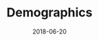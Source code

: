 ---
description: "Complete a sudoku puzzle without Javascript or server-side interaction."
gametype: "easy"
gameid: 1
date: 2018-06-20
draft: false
type: "dashboard"
title: Demographics
tags: ["politics"]
layout: "parallelplot"
states: [{'abbrev': 'CO', 'results': [80.18664480513993, 60.233711688601424, 49.60057862848459, 49.80378904485534, 27.931909194399353], 'color': '131,57,60'}, {'abbrev': 'IA', 'results': [48.69867518848646, 44.277385395937365, 47.22399383436438, 48.0067063379646, 81.49045974008592], 'color': '54,146,189'}, {'abbrev': 'MN', 'results': [40.33340813904825, 28.745300907494563, 44.436114829046716, 40.45023437789859, 40.646954485870104], 'color': '57,149,142'}, {'abbrev': 'NH', 'results': [55.064283749167785, 36.3866284894665, 47.05572605963664, 49.07557943775286, 45.432834222816524], 'color': '120,60,82'}, {'abbrev': 'NV', 'results': [64.09596233094518, 52.03235905872381, 35.42221746138402, 44.54847487890642, 37.18879585845117], 'color': '195,161,180'}, {'abbrev': 'OH', 'results': [63.87400459487418, 49.98991933566088, 66.71447604631999, 59.36307245375269, 77.19610595157977], 'color': '97,88,121'}, {'abbrev': 'PA', 'results': [33.66679770664991, 32.21375728760716, 44.29801128965869, 49.816003080483014, 49.85175100378609], 'color': '144,146,110'}, {'abbrev': 'VA', 'results': [79.11147773878236, 73.0020071447968, 60.274578099624364, 55.8329547897538, 26.598689625002702], 'color': '103,171,170'}, {'abbrev': 'WI', 'results': [49.07562543759614, 40.16267542600147, 30.58196669494221, 44.07620115456099, 50.06345545455214], 'color': '147,119,153'}]
---